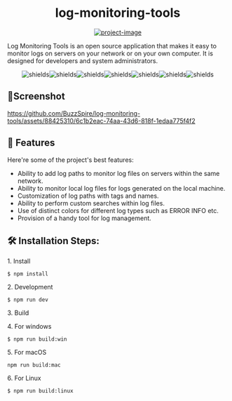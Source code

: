 <h1 align="center" id="title">log-monitoring-tools</h1>

[<p align="center"><img src="https://socialify.git.ci/BuzzSpire/log-monitoring-tools-/image?language=1&amp;owner=1&amp;name=1&amp;stargazers=1&amp;theme=Light" alt="project-image"></p>
](https://socialify.git.ci/BuzzSpire/log-monitoring-tools/image?language=1&owner=1&name=1&stargazers=1&theme=Light)

<p id="description">Log Monitoring Tools is an open source application that makes it easy to monitor logs on servers on your network or on your own computer. It is designed for developers and system administrators.</p>

<p align="center"><img src="https://img.shields.io/github/license/BuzzSpire/log-monitoring-tools" alt="shields"><img src="https://img.shields.io/github/last-commit/BuzzSpire/log-monitoring-tools" alt="shields"><img src="https://img.shields.io/github/languages/count/BuzzSpire/log-monitoring-tools" alt="shields"><img src="https://img.shields.io/github/issues/BuzzSpire/log-monitoring-tools" alt="shields"><img src="https://img.shields.io/github/forks/BuzzSpire/log-monitoring-tools?style=social" alt="shields"><img src="https://img.shields.io/github/contributors/BuzzSpire/log-monitoring-tools" alt="shields"><img src="https://img.shields.io/github/v/release/BuzzSpire/log-monitoring-tools" alt="shields"></p>

<h2>
  🎥Screenshot
</h2>

https://github.com/BuzzSpire/log-monitoring-tools/assets/88425310/6c1b2eac-74aa-43d6-818f-1edaa775f4f2


<h2>🧐 Features</h2>

Here're some of the project's best features:

*   Ability to add log paths to monitor log files on servers within the same network.
*   Ability to monitor local log files for logs generated on the local machine.
*   Customization of log paths with tags and names.
*   Ability to perform custom searches within log files.
*   Use of distinct colors for different log types such as ERROR INFO etc.
*   Provision of a handy tool for log management.

<h2>🛠️ Installation Steps:</h2>

<p>1. Install</p>

```
$ npm install
```

<p>2. Development</p>

```
$ npm run dev
```

<p>3. Build</p>

<p>4. For windows</p>

```
$ npm run build:win
```

<p>5. For macOS</p>

```
npm run build:mac
```

<p>6. For Linux</p>

```
$ npm run build:linux
```
